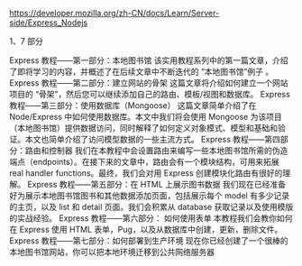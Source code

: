 https://developer.mozilla.org/zh-CN/docs/Learn/Server-side/Express_Nodejs

1、7 部分

Express 教程——第一部分：本地图书馆
该实用教程系列中的第一篇文章，介绍了即将学习的内容，并概述了在后续文章中不断迭代的 “本地图书馆”例子 。
Express 教程——第二部分：建立网站的骨架
这篇文章将介绍如何建立一个网站项目的 “骨架”，然后您可以继续添加自己的路由、模板/视图和数据库。
Express 教程——第三部分：使用数据库（Mongoose）
这篇文章简单介绍了在 Node/Express 中如何使用数据库。本文中我们将会使用 Mongoose 为该项目（本地图书馆）提供数据访问，同时解释了如何定义对象模式、模型和基础和验证。本文也简单介绍了访问模型数据的一些主流方式。
Express 教程——第四部分：路由和控制器
我们在本教程中会设置路由来编写一些本地图书馆所需的伪造端点（endpoints）。在接下来的文章中，路由会有一个模块结构，可用来拓展 real handler functions。最终，我们会对用 Express 创建模块化路由有很好的理解。
Express 教程——第五部分：在 HTML 上展示图书数据
我们现在已经准备好为展示本地图书馆图书和其他数据添加页面，包括展示每个 model 有多少记录的主页，以及 list 和 detail 页面。我们会积累从 database 获取记录以及使用模版的实战经验。
Express 教程——第六部分： 如何使用表单
本教程我们会教你如何在 Express 使用 HTML 表单，Pug，以及从数据库中创建，更新，删除文件。
Express 教程——第七部分：如何部署到生产环境
现在你已经创建了一个很棒的本地图书馆网站，你可以把本地环境迁移到公共网络服务器
